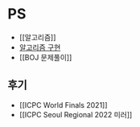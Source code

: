 # PS
- [[알고리즘]]
- [알고리즘 구현](https://github.com/jh05013/BOJ_algorithms)
- [[BOJ 문제풀이]]

## 후기
- [[ICPC World Finals 2021]]
- [[ICPC Seoul Regional 2022 미러]]